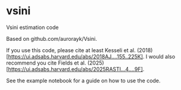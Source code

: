 # vsini
Vsini estimation code

Based on github.com/aurorayk/Vsini.

If you use this code, please cite at least Kesseli et al. (2018) [https://ui.adsabs.harvard.edu/abs/2018AJ....155..225K]. I would also recommend you cite Fields et al. (2025) [https://ui.adsabs.harvard.edu/abs/2025RASTI...4....9F].

See the example notebook for a guide on how to use the code.
